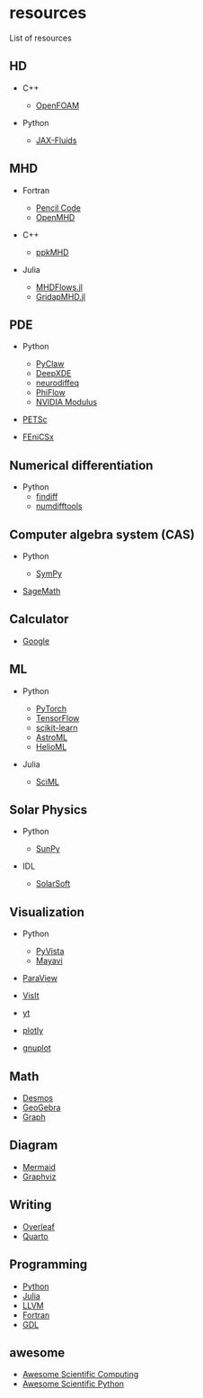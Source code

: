 # resources
List of resources


## HD
- C++
  - [OpenFOAM](https://www.openfoam.com/) 

- Python
  - [JAX-Fluids](https://github.com/tumaer/JAXFLUIDS)
 

## MHD
- Fortran
	- [Pencil Code](https://pencil-code.nordita.org/)
	- [OpenMHD](https://github.com/zenitani/OpenMHD)

- C++
	- [ppkMHD](https://github.com/pkestene/ppkMHD)

- Julia
	- [MHDFlows.jl](https://github.com/MHDFlows/MHDFlows.jl)
	- [GridapMHD.jl](https://github.com/gridapapps/GridapMHD.jl)


## PDE
- Python
    - [PyClaw](https://github.com/clawpack/pyclaw)
    - [DeepXDE](https://github.com/lululxvi/deepxde)
    - [neurodiffeq](https://github.com/NeuroDiffGym/neurodiffeq)
    - [PhiFlow](https://github.com/tum-pbs/PhiFlow)
    - [NVIDIA Modulus](https://developer.nvidia.com/modulus)

- [PETSc](https://petsc.org/release/)
- [FEniCSx](https://fenicsproject.org/)


## Numerical differentiation
- Python
    - [findiff](https://github.com/maroba/findiff)
    - [numdifftools](https://github.com/pbrod/numdifftools)


## Computer algebra system (CAS)
- Python
    - [SymPy](https://www.sympy.org/en/index.html)

- [SageMath](https://www.sagemath.org/)


## Calculator
- [Google](https://support.google.com/websearch/answer/3284611?hl=en#)


## ML
- Python
    - [PyTorch](https://pytorch.org/)
    - [TensorFlow](https://www.tensorflow.org/)
    - [scikit-learn](https://scikit-learn.org/)
    - [AstroML](https://www.astroml.org/)
    - [HelioML](https://github.com/HelioML/HelioML)

- Julia
    - [SciML](https://sciml.ai/)


## Solar Physics
- Python
    - [SunPy](https://sunpy.org/)

- IDL
    - [SolarSoft](https://www.lmsal.com/solarsoft/)


## Visualization
- Python
    - [PyVista](https://github.com/pyvista/pyvista)
    - [Mayavi](https://github.com/enthought/mayavi)

- [ParaView](https://www.paraview.org/)
- [VisIt](https://visit-dav.github.io/visit-website/index.html)
- [yt](https://yt-project.org/)
- [plotly](https://plotly.com/)
- [gnuplot](http://www.gnuplot.info/download.html)

## Math
- [Desmos](https://www.desmos.com)
- [GeoGebra](https://www.geogebra.org)
- [Graph](https://www.padowan.dk/download/)


## Diagram
- [Mermaid](https://mermaid.js.org/)
- [Graphviz](https://graphviz.org/)


## Writing
- [Overleaf](https://www.overleaf.com/)
- [Quarto](https://quarto.org/)


## Programming
- [Python](https://www.python.org/)
- [Julia](https://julialang.org/)
- [LLVM](https://llvm.org/)
- [Fortran](https://fortran-lang.org/learn/)
- [GDL](https://github.com/gnudatalanguage/gdl)


## awesome
- [Awesome Scientific Computing](https://github.com/nschloe/awesome-scientific-computing)
- [Awesome Scientific Python](https://github.com/rossant/awesome-scientific-python)
